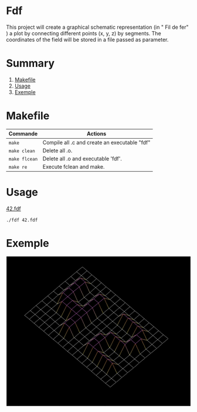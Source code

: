 # Fdf
This project will create a graphical schematic representation (in " Fil de fer" ) a plot by connecting different points (x, y, z) by segments. The coordinates of the field will be stored in a file passed as parameter.


# Summary
 1. [Makefile](#makefile)
 2. [Usage](#usage)
 3. [Exemple](#exemple)

# <a name="makefile">Makefile</a>

| Commande       	|  Actions 	|
|----------------	|----------	|
| `make`      	  | Compile all .c and create an executable "fdf"  	|
| `make clean`    | Delete all .o.  	|
| `make flcean`  	| Delete all .o and executable 'fdf'.  	|
| `make re` 	 	| Execute fclean and make.  	|

# <a name="usage">Usage</a>

[42.fdf](https://github.com/eml-trm/fdf/blob/master/42.fdf)

    ./fdf 42.fdf

# <a name="exemple">Exemple</a>

![fdf](https://github.com/eml-trm/fdf/blob/master/fdf.png?raw=true)
